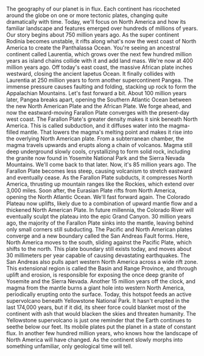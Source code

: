 
The geography of our planet is in flux.
Each continent has ricocheted around
the globe on one or more tectonic plates,
changing quite dramatically with time.
Today, we&#39;ll focus on North America
and how its familiar landscape
and features
emerged over hundreds 
of millions of years.
Our story begins about 
750 million years ago.
As the super continent Rodinia
becomes unstable,
it rifts along what&#39;s now the west coast
of North America
to create the Panthalassa Ocean.
You&#39;re seeing an ancestral continent
called Laurentia,
which grows over the next few hundred
million years
as island chains collide with it
and add land mass.
We&#39;re now at 400 million years ago.
Off today&#39;s east coast, the massive
African plate inches westward,
closing the ancient Iapetus Ocean.
It finally collides with Laurentia 
at 250 million years
to form another supercontinent Pangea.
The immense pressure causes
faulting and folding,
stacking up rock to form 
the Appalachian Mountains.
Let&#39;s fast forward a bit.
About 100 million years later,
Pangea breaks apart,
opening the Southern Atlantic Ocean
between the new North American Plate
and the African Plate.
We forge ahead,
and now the eastward-moving 
Farallon Plate
converges with the present-day west coast.
The Farallon Plate&#39;s greater density
makes it sink beneath North America.
This is called subduction,
and it diffuses water into
the magma-filled mantle.
That lowers the magma&#39;s melting point
and makes it rise into the overlying
North American plate.
From a subterranean chamber,
the magma travels upwards
and erupts along a chain of volcanos.
Magma still deep underground slowly cools,
crystallizing to form solid rock,
including the granite now found
in Yosemite National Park
and the Sierra Nevada Mountains.
We&#39;ll come back to that later.
Now, it&#39;s 85 million years ago.
The Farallon Plate becomes less steep,
causing volcanism to stretch eastward
and eventually cease.
As the Farallon Plate subducts,
it compresses North America,
thrusting up mountain ranges
like the Rockies,
which extend over 3,000 miles.
Soon after, the Eurasian Plate rifts
from North America,
opening the North Atlantic Ocean.
We&#39;ll fast forward again.
The Colorado Plateau now uplifts,
likely due to a combination
of upward mantle flow
and a thickened North American Plate.
In future millennia, the Colorado River
will eventually sculpt the plateau
into the epic Grand Canyon.
30 million years ago, the majority of
the Farallon Plate sinks into the mantle,
leaving behind only small corners 
still subducting.
The Pacific 
and North American plates converge
and a new boundary 
called the San Andreas Fault forms.
Here, North America moves to the south,
sliding against the Pacific Plate,
which shifts to the north.
This plate boundary still exists today,
and moves about 30 millimeters per year
capable of causing 
devastating earthquakes.
The San Andreas also pulls apart
western North America
across a wide rift zone.
This extensional region is called
the Basin and Range Province,
and through uplift and erosion,
is responsible for exposing the once deep
granite of Yosemite and the Sierra Nevada.
Another 15 million years off the clock,
and magma from the mantle burns
a giant hole into western North America,
periodically erupting onto the surface.
Today, this hotspot feeds 
an active supervolcano
beneath Yellowstone National Park.
It hasn&#39;t erupted 
in the last 174,000 years,
but if it did,
its sheer force could blanket
most of the continent with ash
that would blacken the skies
and threaten humanity.
The Yellowstone supervolcano
is just one reminder
that the Earth continues 
to seethe below our feet.
Its mobile plates put the planet
in a state of constant flux.
In another few hundred million years,
who knows how the landscape
of North America will have changed.
As the continent slowly morphs
into something unfamiliar,
only geological time will tell.

